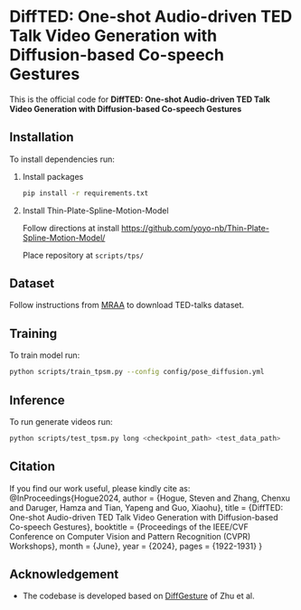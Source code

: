 # DiffTED: One-shot Audio-driven TED Talk Video Generation with Diffusion-based Co-speech Gestures

This is the official code for **DiffTED: One-shot Audio-driven TED Talk Video Generation with
Diffusion-based Co-speech Gestures**

## Installation
To install dependencies run:
1. Install packages
    ```bash
    pip install -r requirements.txt
    ```
2. Install Thin-Plate-Spline-Motion-Model
   
    Follow directions at install https://github.com/yoyo-nb/Thin-Plate-Spline-Motion-Model/
       
    Place repository at ```scripts/tps/```
## Dataset

Follow instructions from [MRAA](https://github.com/snap-research/articulated-animation) to download TED-talks dataset.

## Training
To train model run:
```bash
python scripts/train_tpsm.py --config config/pose_diffusion.yml
```

## Inference
To run generate videos run:
```bash
python scripts/test_tpsm.py long <checkpoint_path> <test_data_path>
```

## Citation
If you find our work useful, please kindly cite as:
@InProceedings{Hogue2024,
    author    = {Hogue, Steven and Zhang, Chenxu and Daruger, Hamza and Tian, Yapeng and Guo, Xiaohu},
    title     = {DiffTED: One-shot Audio-driven TED Talk Video Generation with Diffusion-based Co-speech Gestures},
    booktitle = {Proceedings of the IEEE/CVF Conference on Computer Vision and Pattern Recognition (CVPR) Workshops},
    month     = {June},
    year      = {2024},
    pages     = {1922-1931}
}

## Acknowledgement
- The codebase is developed based on [DiffGesture](https://github.com/Advocate99/DiffGesture) of Zhu et al.
